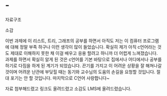 # -
자료구조



소감

이번 과제에 이 리스트, 트리, 그래프의 공부를 하면서 아직도 저는 이 컴퓨터 프로그램에 대해 정말 부족 하구나 이런 생각이 많이 들었습니다. 확실히 제가 아직 c언어라는 것도 제대로 이해하지 못한 채 이걸 배우고 응용 할려고 하니까 더 어렵게 느껴졌습니다. 과제를 하면서 확실히 알게 된 것은 c언어를 기본 바탕으로 집에서나 어디에서나 공부를 하기로 다짐을 하게 된 계기가 되었습니다. 끈기를 가지고 이 어려운 상황을 잘 해쳐나갈 것이며 어려운 난관에 부딪힐 때는 동기와 교수님의 도움의 손길을 요청할 것입니다. 절대 포기는 안 할 것입니다. 마지막으로 C언어 사랑합니다~

 

자료 첨부해드렸고 링크도 올려드렸고 소감도 LMS에 올려드렸습니다.

 
